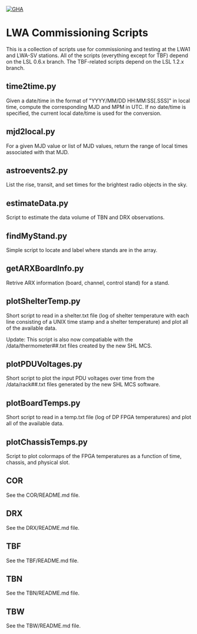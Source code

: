 [![GHA](https://github.com/lwa-project/commissioning/actions/workflows/main.yml/badge.svg)](https://github.com/lwa-project/commissioning/actions/workflows/main.yml)

LWA Commissioning Scripts
=========================
This is a collection of scripts use for commissioning and testing at the LWA1 
and LWA-SV stations.  All of the scripts (everything except for TBF) depend 
on the LSL 0.6.x branch.  The TBF-related scripts depend on the LSL 1.2.x 
branch.

time2time.py
------------
Given a date/time in the format of "YYYY/MM/DD HH:MM:SS[.SSS]" in local time, 
compute the corresponding MJD and MPM in UTC.  If no date/time is specified, the
current local date/time is used for the conversion.

mjd2local.py
------------
For a given MJD value or list of MJD values, return the range of local times 
associated with that MJD.

astroevents2.py
---------------
List the rise, transit, and set times for the brightest radio objects in the sky.

estimateData.py
---------------
Script to estimate the data volume of TBN and DRX observations.

findMyStand.py
--------------
Simple script to locate and label where stands are in the array.

getARXBoardInfo.py
------------------
Retrive ARX information (board, channel, control stand) for a stand.

plotShelterTemp.py
------------------
Short script to read in a shelter.txt file (log of shelter temperature with each
line consisting of a UNIX time stamp and a shelter temperature) and plot all of 
the available data.

Update:  This script is also now compatiable with the /data/thermometer##.txt files
created by the new SHL MCS.

plotPDUVoltages.py
------------------
Short script to plot the input PDU voltages over time from the /data/rack##.txt 
files generated by the new SHL MCS software.

plotBoardTemps.py
-----------------
Short script to read in a temp.txt file (log of DP FPGA temperatures) and plot 
all of the available data.

plotChassisTemps.py
-------------------
Script to plot colormaps of the FPGA temperatures as a function of time, chassis, 
and physical slot.

COR
---
See the COR/README.md file.

DRX
---
See the DRX/README.md file.

TBF
---
See the TBF/README.md file.

TBN
---
See the TBN/README.md file.

TBW
---
See the TBW/README.md file.

